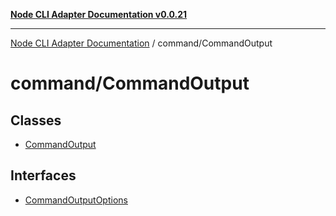 [**Node CLI Adapter Documentation v0.0.21**](../../README.md)

***

[Node CLI Adapter Documentation](../../modules.md) / command/CommandOutput

# command/CommandOutput

## Classes

- [CommandOutput](classes/CommandOutput.md)

## Interfaces

- [CommandOutputOptions](interfaces/CommandOutputOptions.md)
